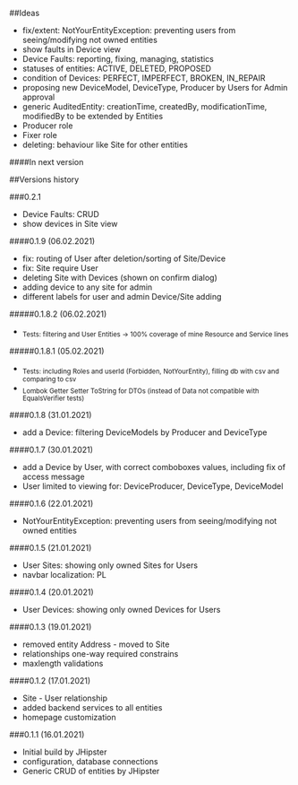 ##Ideas

- fix/extent: NotYourEntityException: preventing users from seeing/modifying not owned entities
- show faults in Device view
- Device Faults: reporting, fixing, managing, statistics
- statuses of entities: ACTIVE, DELETED, PROPOSED
- condition of Devices: PERFECT, IMPERFECT, BROKEN, IN_REPAIR
- proposing new DeviceModel, DeviceType, Producer by Users for Admin approval
- generic AuditedEntity: creationTime, createdBy, modificationTime, modifiedBy to be extended by Entities
- Producer role
- Fixer role
- deleting: behaviour like Site for other entities

####In next version

##Versions history

###0.2.1

- Device Faults: CRUD
- show devices in Site view

####0.1.9 (06.02.2021)

- fix: routing of User after deletion/sorting of Site/Device
- fix: Site require User
- deleting Site with Devices (shown on confirm dialog)
- adding device to any site for admin
- different labels for user and admin Device/Site adding

#####0.1.8.2 (06.02.2021)

- <sub>Tests: filtering and User Entities -> 100% coverage of mine Resource and Service lines

#####0.1.8.1 (05.02.2021)

- <sub>Tests: including Roles and userId (Forbidden, NotYourEntity), filling db with csv and comparing to csv
- <sub>Lombok Getter Setter ToString for DTOs (instead of Data not compatible with EqualsVerifier tests)

####0.1.8 (31.01.2021)

- add a Device: filtering DeviceModels by Producer and DeviceType

####0.1.7 (30.01.2021)

- add a Device by User, with correct comboboxes values, including fix of access message
- User limited to viewing for: DeviceProducer, DeviceType, DeviceModel

####0.1.6 (22.01.2021)

- NotYourEntityException: preventing users from seeing/modifying not owned entities

####0.1.5 (21.01.2021)

- User Sites: showing only owned Sites for Users
- navbar localization: PL

####0.1.4 (20.01.2021)

- User Devices: showing only owned Devices for Users

####0.1.3 (19.01.2021)

- removed entity Address - moved to Site
- relationships one-way required constrains
- maxlength validations

####0.1.2 (17.01.2021)

- Site - User relationship
- added backend services to all entities
- homepage customization

###0.1.1 (16.01.2021)

- Initial build by JHipster
- configuration, database connections
- Generic CRUD of entities by JHipster
